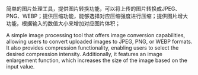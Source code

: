简单的图片处理工具，提供图片转换功能，可以将上传的图片转换成JPEG、PNG、WEBP；提供压缩功能，能够选择对应压缩强度进行压缩；提供图片增大功能，根据输入的数值大小来增加对应图片体积；

A simple image processing tool that offers image conversion capabilities, allowing users to convert uploaded images to JPEG, PNG, or WEBP formats. It also provides compression functionality, enabling users to select the desired compression intensity. Additionally, it features an image enlargement function, which increases the size of the image based on the input value.
